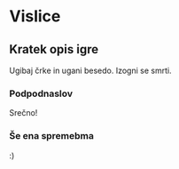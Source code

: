# Vislice

## Kratek opis igre

Ugibaj črke in ugani besedo.
Izogni se smrti.

### Podpodnaslov

Srečno!

### Še ena spremebma

:)
